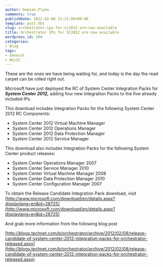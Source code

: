 ```yaml
---
author: Damian.Flynn
comments: true
publishDate: 2012-02-08 21:21:00+00:00
template: post.hbt
slug: orchestrator-ips-for-sc2012-are-now-available
title: Orchestrator IPs for SC2012 are now available
wordpress_id: 264
categories:
- Blog
tags:
- General
- WS/SC
---
```


These are the ones we have being waiting for, and today is the day the read carpet can be rolled right out.

Microsoft have just deployed the RC of System Center Integration Packs for **_System Center 2012,_** adding four new Integration Packs to the five already included IPs.

This download includes Integration Packs for the following System Center 2012 RC Components:

  * System Center 2012 Virtual Machine Manager  
  * System Center 2012 Operations Manager  
  * System Center 2012 Data Protection Manager  
  * System Center 2012 Service Manager 

This download also includes Integration Packs for the following System Center product releases:

  * System Center Operations Manager 2007  
  * System Center Service Manager 2010  
  * System Center Virtual Machine Manager 2008  
  * System Center Data Protection Manager 2010  
  * System Center Configuration Manager 2007 

To obtain the Release Candidate Integration Pack download, visit [http://www.microsoft.com/download/en/details.aspx?displaylang=en&id=28725](http://www.microsoft.com/download/en/details.aspx?displaylang=en&id=28725)

And grab more information from the following blog post

[http://blogs.technet.com/b/orchestrator/archive/2012/02/08/release-candidate-of-system-center-2012-integration-packs-for-orchestrator-released.aspx](http://blogs.technet.com/b/orchestrator/archive/2012/02/08/release-candidate-of-system-center-2012-integration-packs-for-orchestrator-released.aspx)
